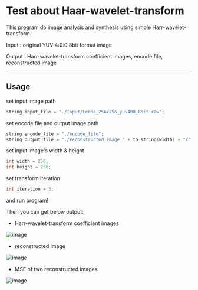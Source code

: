 # Test about Haar-wavelet-transform
This program do image analysis and synthesis using simple Harr-wavelet-transform.


Input  :
original YUV 4:0:0 8bit format image

Output :
Harr-wavelet-transform coefficient images, encode file, reconstructed image

----------------

## Usage
set input image path
``` C++
string input_file = "./Input/Lenna_256x256_yuv400_8bit.raw";
```

set encode file and output image path
``` C++
string encode_file = "./encode_file";
string output_file = "./reconstructed_image_" + to_string(width) + "x" + to_string(height) + "_yuv400_8bit.raw";
```

set input image's width & height
``` C++
int width = 256;
int height = 256;
```

set transform iteration
``` C++
int iteration = 3;
```
and run program!

Then you can get below output:

+ Harr-wavelet-transform coefficient images

 ![image](https://user-images.githubusercontent.com/26856370/148579280-b81a8658-4c3d-4cbb-b100-3d20c079619c.png)

+ reconstructed image 

![image](https://user-images.githubusercontent.com/26856370/148579362-727dc098-12b2-41b3-9f15-6dc1ded0c3ca.png)

+ MSE of two reconstructed images

![image](https://user-images.githubusercontent.com/26856370/148579064-1ef89fc6-f712-43ac-80d1-81dc8bb7d767.png)

 
